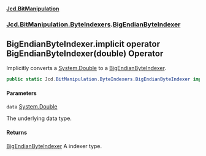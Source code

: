 #### [Jcd.BitManipulation](index.md 'index')
### [Jcd.BitManipulation.ByteIndexers](Jcd.BitManipulation.ByteIndexers.md 'Jcd.BitManipulation.ByteIndexers').[BigEndianByteIndexer](Jcd.BitManipulation.ByteIndexers.BigEndianByteIndexer.md 'Jcd.BitManipulation.ByteIndexers.BigEndianByteIndexer')

## BigEndianByteIndexer.implicit operator BigEndianByteIndexer(double) Operator

Implicitly converts a [System.Double](https://docs.microsoft.com/en-us/dotnet/api/System.Double 'System.Double') to a [BigEndianByteIndexer](Jcd.BitManipulation.ByteIndexers.BigEndianByteIndexer.md 'Jcd.BitManipulation.ByteIndexers.BigEndianByteIndexer').

```csharp
public static Jcd.BitManipulation.ByteIndexers.BigEndianByteIndexer implicit operator BigEndianByteIndexer(double data);
```
#### Parameters

<a name='Jcd.BitManipulation.ByteIndexers.BigEndianByteIndexer.op_ImplicitJcd.BitManipulation.ByteIndexers.BigEndianByteIndexer(double).data'></a>

`data` [System.Double](https://docs.microsoft.com/en-us/dotnet/api/System.Double 'System.Double')

The underlying data type.

#### Returns
[BigEndianByteIndexer](Jcd.BitManipulation.ByteIndexers.BigEndianByteIndexer.md 'Jcd.BitManipulation.ByteIndexers.BigEndianByteIndexer')
A indexer type.